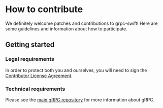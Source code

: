# How to contribute

We definitely welcome patches and contributions to grpc-swift! 
Here are some guidelines and information about how to participate.

## Getting started

### Legal requirements

In order to protect both you and ourselves, you will need to sign the
[Contributor License Agreement](https://cla.developers.google.com/clas).

### Technical requirements

Please see the [main gRPC repository](https://github.com/grpc/grpc) for
more information about gRPC.
